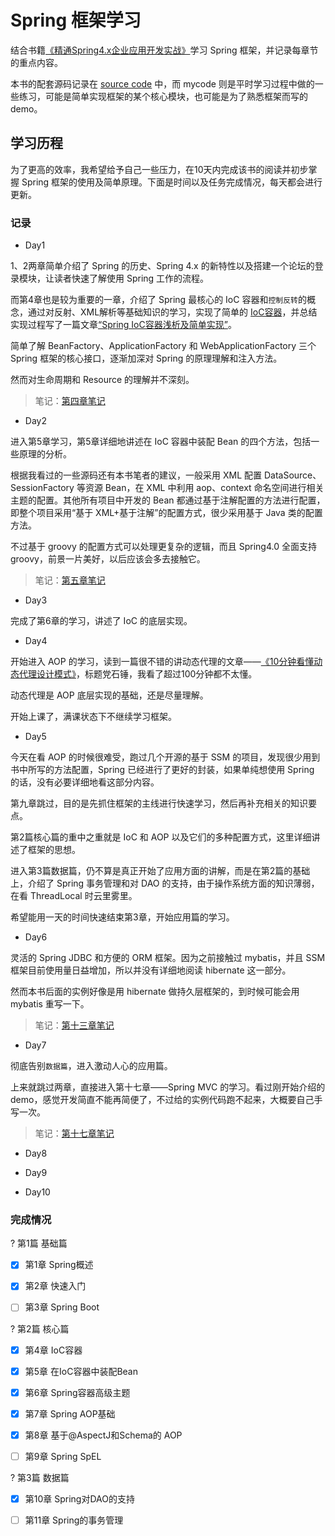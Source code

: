 #   Spring 框架学习

结合书籍[《精通Spring4.x企业应用开发实战》](https://book.douban.com/subject/26952826/)学习 Spring 框架，并记录每章节的重点内容。

本书的配套源码记录在 [source code](https://github.com/seriouszyx/LearnSpring/tree/master/source%20code/code) 中，而 mycode 则是平时学习过程中做的一些练习，可能是简单实现框架的某个核心模块，也可能是为了熟悉框架而写的 demo。

## 学习历程

为了更高的效率，我希望给予自己一些压力，在10天内完成该书的阅读并初步掌握 Spring 框架的使用及简单原理。下面是时间以及任务完成情况，每天都会进行更新。

### 记录

*   Day1 

1、2两章简单介绍了 Spring 的历史、Spring 4.x 的新特性以及搭建一个论坛的登录模块，让读者快速了解使用 Spring 工作的流程。

而第4章也是较为重要的一章，介绍了 Spring 最核心的 IoC 容器和`控制反转`的概念，通过对反射、XML解析等基础知识的学习，实现了简单的 [IoC容器](https://github.com/seriouszyx/LearnSpring/tree/master/mycode/SimpleIoC)，并总结实现过程写了一篇文章[“Spring IoC容器浅析及简单实现”](https://blog.csdn.net/qq_40950957/article/details/82811507)。

简单了解 BeanFactory、ApplicationFactory 和 WebApplicationFactory 三个 Spring 框架的核心接口，逐渐加深对 Spring 的原理理解和注入方法。

然而对生命周期和 Resource 的理解并不深刻。

>   笔记：[第四章笔记](https://github.com/seriouszyx/LearnSpring/blob/master/notes/Chapter4.md)



*   Day2

进入第5章学习，第5章详细地讲述在 IoC 容器中装配 Bean 的四个方法，包括一些原理的分析。

根据我看过的一些源码还有本书笔者的建议，一般采用 XML 配置 DataSource、SessionFactory 等资源 Bean，在 XML 中利用 aop、context 命名空间进行相关主题的配置。其他所有项目中开发的 Bean 都通过基于注解配置的方法进行配置，即整个项目采用“基于 XML+基于注解”的配置方式，很少采用基于 Java 类的配置方法。

不过基于 groovy 的配置方式可以处理更复杂的逻辑，而且 Spring4.0 全面支持 groovy，前景一片美好，以后应该会多去接触它。

>   笔记：[第五章笔记](https://github.com/seriouszyx/LearnSpring/blob/master/notes/Chapter5.md)

*   Day3 

完成了第6章的学习，讲述了 IoC 的底层实现。

*   Day4 

开始进入 AOP 的学习，读到一篇很不错的讲动态代理的文章——[《10分钟看懂动态代理设计模式》](https://juejin.im/post/5a99048a6fb9a028d5668e62)，标题党石锤，我看了超过100分钟都不太懂。

动态代理是 AOP 底层实现的基础，还是尽量理解。

开始上课了，满课状态下不继续学习框架。

*   Day5 

今天在看 AOP 的时候很难受，跑过几个开源的基于 SSM 的项目，发现很少用到书中所写的方法配置，Spring 已经进行了更好的封装，如果单纯想使用 Spring 的话，没有必要详细地看这部分内容。

第九章跳过，目的是先抓住框架的主线进行快速学习，然后再补充相关的知识要点。

第2篇核心篇的重中之重就是 IoC 和 AOP 以及它们的多种配置方式，这里详细讲述了框架的思想。

进入第3篇数据篇，仍不算是真正开始了应用方面的讲解，而是在第2篇的基础上，介绍了 Spring 事务管理和对 DAO 的支持，由于操作系统方面的知识薄弱，在看 ThreadLocal 时云里雾里。

希望能用一天的时间快速结束第3章，开始应用篇的学习。

*   Day6 

灵活的 Spring JDBC 和方便的 ORM 框架。因为之前接触过 mybatis，并且 SSM 框架目前使用量日益增加，所以并没有详细地阅读 hibernate 这一部分。

然而本书后面的实例好像是用 hibernate 做持久层框架的，到时候可能会用 mybatis 重写一下。

>   笔记：[第十三章笔记](https://github.com/seriouszyx/LearnSpring/blob/master/notes/Chapter13.md)

*   Day7 

彻底告别`数据篇`，进入激动人心的应用篇。

上来就跳过两章，直接进入第十七章——Spring MVC 的学习。看过刚开始介绍的 demo，感觉开发简直不能再简便了，不过给的实例代码跑不起来，大概要自己手写一次。

>   笔记：[第十七章笔记](https://github.com/seriouszyx/LearnSpring/blob/master/notes/Chapter17.md)
 

*   Day8

*   Day9 

*   Day10 

###    完成情况


? 第1篇 基础篇


- [x] 第1章 Spring概述	

- [x] 第2章 快速入门	

- [ ] 第3章 Spring Boot	

? 第2篇 核心篇

- [x] 第4章 IoC容器	

- [x] 第5章 在IoC容器中装配Bean

- [x] 第6章 Spring容器高级主题	

- [x] 第7章 Spring AOP基础

- [x] 第8章 基于@AspectJ和Schema的
AOP

* [ ] 第9章 Spring SpEL

? 第3篇 数据篇

- [x] 第10章 Spring对DAO的支持

- [ ] 第11章 Spring的事务管理
